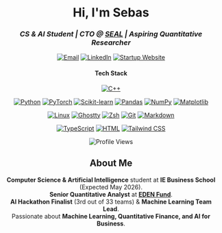 <div align="center">

# **Hi, I'm Sebas**  

### *CS & AI Student | CTO @ [SEAL](https://www.sealautofill.com/) | Aspiring Quantitative Researcher*  

[![Email](https://img.shields.io/badge/Email-D14836?style=for-the-badge&logo=gmail&logoColor=white)](mailto:sebastianperillaespinosa@gmail.com) [![LinkedIn](https://img.shields.io/badge/LinkedIn-0077B5?style=for-the-badge&logo=linkedin&logoColor=white)](https://www.linkedin.com/in/sebastianperilla/) [![Startup Website](https://img.shields.io/badge/Startup%20Website-000000?style=for-the-badge&logo=googlechrome&logoColor=white)](https://www.sealautofill.com/)

#### Tech Stack
[![C++](https://img.shields.io/badge/C++-%2300599C.svg?logo=c%2B%2B&logoColor=white)](#)

[![Python](https://img.shields.io/badge/Python-3776AB?logo=python&logoColor=fff)](#)
[![PyTorch](https://img.shields.io/badge/PyTorch-ee4c2c?logo=pytorch&logoColor=white)](#)
[![Scikit-learn](https://img.shields.io/badge/-scikit--learn-%23F7931E?logo=scikit-learn&logoColor=white)](#)
[![Pandas](https://img.shields.io/badge/Pandas-150458?logo=pandas&logoColor=fff)](#)
[![NumPy](https://img.shields.io/badge/NumPy-4DABCF?logo=numpy&logoColor=fff)](#)
[![Matplotlib](https://custom-icon-badges.demolab.com/badge/Matplotlib-71D291?logo=matplotlib&logoColor=fff)](#)

[![Linux](https://img.shields.io/badge/Linux-FCC624?logo=linux&logoColor=black)](#)
[![Ghostty](https://custom-icon-badges.demolab.com/badge/Ghostty-0000ff?logo=ghostty_term)](#)
[![Zsh](https://img.shields.io/badge/Zsh-F15A24?logo=zsh&logoColor=fff)](#)
[![Git](https://img.shields.io/badge/Git-F05032?logo=git&logoColor=fff)](#)
[![Markdown](https://img.shields.io/badge/Markdown-%23000000.svg?logo=markdown&logoColor=white)](#)

[![TypeScript](https://img.shields.io/badge/TypeScript-3178C6?logo=typescript&logoColor=fff)](#)
[![HTML](https://img.shields.io/badge/HTML-%23E34F26.svg?logo=html5&logoColor=white)](#)
[![Tailwind CSS](https://img.shields.io/badge/Tailwind%20CSS-%2338B2AC.svg?logo=tailwind-css&logoColor=white)](#)


![Profile Views](https://komarev.com/ghpvc/?username=sebastianperilla&style=for-the-badge)

</div>
<div align="center">
  
## About Me  

**Computer Science & Artificial Intelligence** student at **IE Business School** (Expected May 2026).  
**Senior Quantitative Analyst** at **[EDEN Fund](https://www.ie.edu/eden-fund/)**.  
**AI Hackathon Finalist** (3rd out of 33 teams) & **Machine Learning Team Lead**.  
Passionate about **Machine Learning, Quantitative Finance, and AI for Business**.  

</div>

